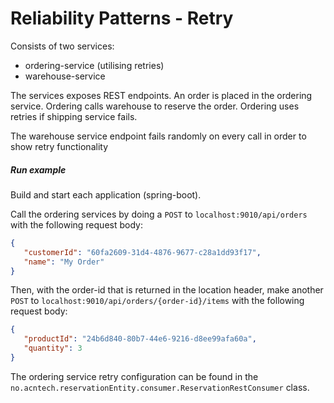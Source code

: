 # Reliability Patterns - Retry

Consists of two services:
- ordering-service (utilising retries)
- warehouse-service

The services exposes REST endpoints.
An order is placed in the ordering service. Ordering calls warehouse to reserve the order.
Ordering uses retries if shipping service fails.

The warehouse service endpoint fails randomly on every call in order to show retry functionality

##### Run example
Build and start each application (spring-boot). 

Call the ordering services by doing a `POST` to `localhost:9010/api/orders` with the following request body:
```json
{
   "customerId": "60fa2609-31d4-4876-9677-c28a1dd93f17",
   "name": "My Order"
}
```
Then, with the order-id that is returned in the location header, make another `POST` to `localhost:9010/api/orders/{order-id}/items` with the following request body:
```json
{
   "productId": "24b6d840-80b7-44e6-9216-d8ee99afa60a",
   "quantity": 3
}
```

The ordering service retry configuration can be found in the 
`no.acntech.reservationEntity.consumer.ReservationRestConsumer` class.

